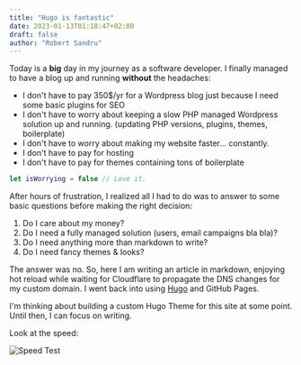 ```yaml
---
title: "Hugo is fantastic"
date: 2023-01-13T01:18:47+02:00
draft: false
author: "Robert Sandru"
---
```


Today is a **big** day in my journey as a software developer. I finally managed
to have a blog up and running **without** the headaches:

- I don't have to pay 350$/yr for a Wordpress blog just because I need
  some basic plugins for SEO
- I don't have to worry about keeping a slow PHP managed Wordpress solution
  up and running. (updating PHP versions, plugins, themes, boilerplate)
- I don't have to worry about making my website faster... constantly.
- I don't have to pay for hosting
- I don't have to pay for themes containing tons of boilerplate

```swift
let isWorrying = false // Love it.
```

After hours of frustration, I realized all I had to do was to answer to some
basic questions before making the right decision:

1. Do I care about my money?
2. Do I need a fully managed solution (users, email campaigns bla bla)?
3. Do I need anything more than markdown to write?
4. Do I need fancy themes & looks?

The answer was no. So, here I am writing an article in markdown, enjoying hot
reload while waiting for Cloudflare to propagate the DNS changes for my custom
domain. I went back into using [Hugo](https://gohugo.io/) and GitHub Pages.

I'm thinking about building a custom Hugo Theme for this site at some point.
Until then, I can focus on writing.

Look at the speed:

![Speed Test](images/speed-test.pngspeed-test.png)

